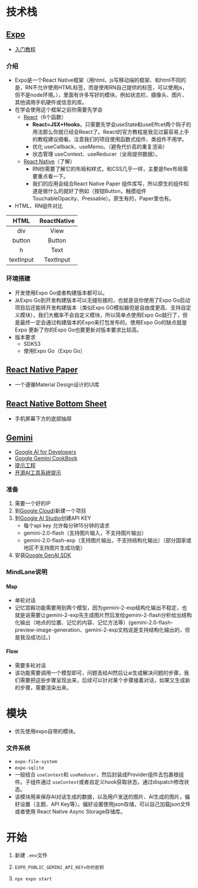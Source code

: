 # 技术栈

## [Expo](https://expo.dev/go)

- [入门教程](https://docs.expo.dev/tutorial/overview/)

### 介绍

- Expo是一个React Native框架（用html、js写移动端的框架、和html不同的是，RN不允许使用HTML标签，而是使用RN自己提供的标签，可以使用js，但不是node环境。），里面有许多写好的模块，例如状态栏、摄像头、图片、其他调用手机硬件或信息的库。
- 在学会使用这个框架之前你需要先学会
  - [React](https://react.dev/)（6个函数）
    - **React=JSX+Hooks**。只需要先学会useState和useEffcet两个钩子的用法那么你就已经会React了。React的官方教程是我见过最容易上手的教程建议细看。注意我们的项目使用函数式组件、类组件不用学。
    - 优化 useCallback、useMemo。（避免代价高的重复渲染）
    - 状态管理 useContext、useReducer（全局提供数据）。
  - [React Native](https://reactnative.dev/)（了解）
    - RN你需要了解它的布局和样式，和CSS几乎一样，主要是flex布局需要重点看一下。
    - 我们的应用会结合React Native Paper 组件库写，所以原生的组件知道是做什么的就好了例如（按钮Button，触摸组件TouchableOpacity、Pressable）。原生有的，Paper里也有。
- HTML、RN组件对比

|   HTML   | ReactNative |
| :-------: | :---------: |
|    div    |    View    |
|  button  |   Button   |
|     h     |    Text    |
| textInput |  TextInput  |

### 环境搭建

- 开发使用Expo Go或者构建版本都可以。
- 从Expo Go到开发构建版本可以无缝衔接的，也就是说你使用了Expo Go启动项目后还能转开发构建版本（类似Expo GO模拟器但是自由度更高、支持自定义模块），我们大概率不会自定义模块，所以简单点使用Expo Go就行了，但是最终一定会通过构建版本的Expo来打包发布的。使用Expo Go的缺点就是Expo 更新了你的Expo Go也要更新对版本要求比较高。
- 版本要求
  - SDK53
  - 使用Expo Go（Expo Go）

## [React Native Paper](https://reactnativepaper.com/)

- 一个遵循Material Design设计的UI库

## [React Native Bottom Sheet](https://gorhom.dev/react-native-bottom-sheet/)

- 手机屏幕下方的底部抽屉

## [Gemini](https://ai.google.dev/gemini-api/docs?hl=zh-cn)

- [Google AI for Developers](https://ai.google.dev/gemini-api/docs?hl=zh-cn)
- [Google Gemini CookBook](https://github.com/google-gemini/cookbook)
- [提示工程](https://ai.google.dev/gemini-api/docs/prompting-strategies?hl=zh-cn)
- [开源AI工具系统提示](https://github.com/x1xhlol/system-prompts-and-models-of-ai-tools)

### 准备

1. 需要一个好的IP
2. 到[Google Cloud](https://cloud.google.com/))新建一个项目
3. 到[Google AI Studio](https://aistudio.google.com/prompts/new_chat)创建API KEY
   - 每个api key 允许每分钟15分钟的请求
   - gemini-2.0-flash（支持图片输入，不支持图片输出）
   - gemini-2.0-flash-exp（支持图片输出，不支持结构化输出）（部分国家或地区不支持图片生成功能）
4. 安装[Google GenAI SDK](https://github.com/googleapis/js-genai)

### MindLane说明

#### Map

- 单轮对话
- 记忆宫殿功能需要用到两个模型，因为gemini-2-exp结构化输出不稳定，也就是说需要让gemini-2-exp先生成图片然后发给gemini-2-flash分析给出结构化输出（地点的位置、记忆的内容、记忆方法等）(gemini-2.0-flash-preview-image-generation、gemini-2-exp文档说是支持结构化输出的，但是我没成功过。)

#### Flow

- 需要多轮对话
- 该功能需要调用一个模型即可，问题丢给AI然后让ai生成解决问题的步骤，我们需要把这些步骤呈现出来，后续可以针对某个步骤接着对话，如果又生成新的步骤，需要渲染出来。

# 模块

- 优先使用expo自带的模块。

### 文件系统

- `expo-file-system`
- `expo-sqlite`
- 一般结合 `useContext`和 `useReducer`，然后封装成Provider组件去包裹根组件。子组件通过 `useContext`或者自定义hook获取状态，通过dispatch修改状态。
- 该模块用来保存AI对话生成的数据，以及用户发送的图片、AI生成的图片，偏好设置（主题、API Key等）。偏好设置使用json存储，可以自己加载json文件或者使用 React Native Async Storage存储库。

# 开始

1. 新建 `.env`文件
2. ```
   EXPO_PUBLIC_GEMINI_API_KEY=你的密钥
   ```
3. ```
   npx expo start
   ```
